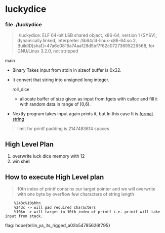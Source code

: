 # luckydice


### **file ./luckydice**
> ./luckydice: ELF 64-bit LSB shared object, x86-64, version 1 (SYSV), dynamically linked, interpreter /lib64/ld-linux-x86-64.so.2, BuildID[sha1]=47a6c0819a74aaf28d5bf7f62c07273695226568, for GNU/Linux 3.2.0, not stripped  

main
- Binary Takes  input from stdin in sizeof buffer is 0x32.
- It convert that string into unsigned long integer.  

  roll\_dice
  - allocate buffer of size given as input from fgets with calloc and fill it with random data in range of \[0,6\).

- Nextly program takes input again prints it, but In this case It is <u>format string</u> 

> limit for printf padding is 2147483614 spaces

## High Level Plan
1. overwrite luck dice memory with 12
2. win shell 

## How to execute High Level plan
> 10th index of printf contains our target pointer and we will overwrite with one byte by overflow few characters of string length
```
	%243c%10$hhn
	%243c -> will pad required characters
	%10$n -> will target to 10th index of printf i.e. printf will take input from stack.
```
flag: hope{tellin_ya_its_rigged_a02b54785626f795}
